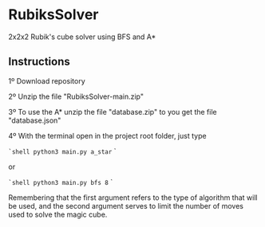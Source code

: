 # RubiksSolver

2x2x2 Rubik's cube solver using BFS and A*

## Instructions

1º Download repository

2º Unzip the file "RubiksSolver-main.zip"

3º To use the A* unzip the file "database.zip" to you get the file "database.json"

4º With the terminal open in the project root folder, just type

`` `shell
    python3 main.py a_star
`` `

or 

`` `shell
    python3 main.py bfs 8
`` `


Remembering that the first argument refers to the type of algorithm that will be used, and the second argument serves to limit the number of moves used to solve the magic cube.
